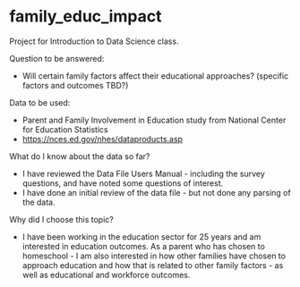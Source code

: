 # family_educ_impact

Project for Introduction to Data Science class.

Question to be answered:
- Will certain family factors affect their educational approaches?  (specific factors and outcomes TBD?)

Data to be used:
- Parent and Family Involvement in Education study from National Center for Education Statistics
- https://nces.ed.gov/nhes/dataproducts.asp

What do I know about the data so far?
- I have reviewed the Data File Users Manual - including the survey questions, and have noted some questions of interest.
- I have done an initial review of the data file - but not done any parsing of the data.

Why did I choose this topic?
- I have been working in the education sector for 25 years and am interested in education outcomes.  As a parent who has chosen
  to homeschool - I am also interested in how other families have chosen to approach education and how that is related to other family 
  factors - as well as educational and workforce outcomes.
